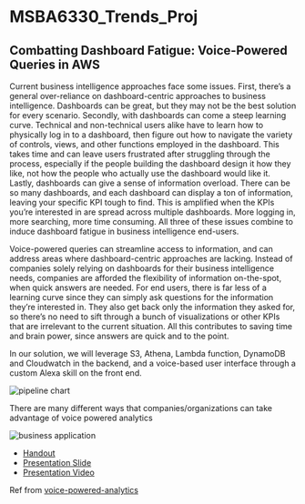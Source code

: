 # MSBA6330_Trends_Proj

## Combatting Dashboard Fatigue: Voice-Powered Queries in AWS

Current business intelligence approaches face some issues. First, there’s a general over-reliance on dashboard-centric approaches to business intelligence. Dashboards can be great, but they may not be the best solution for every scenario. Secondly, with dashboards can come a steep learning curve. Technical and non-technical users alike have to learn how to physically log in to a dashboard, then figure out how to navigate the variety of controls, views, and other functions employed in the dashboard. This takes time and can leave users frustrated after struggling through the process, especially if the people building the dashboard design it how they like, not how the people who actually use the dashboard would like it. Lastly, dashboards can give a sense of information overload. There can be so many dashboards, and each dashboard can display a ton of information, leaving your specific KPI tough to find. This is amplified when the KPIs you’re interested in are spread across multiple dashboards. More logging in, more searching, more time consuming. All three of these issues combine to induce dashboard fatigue in business intelligence end-users. 

Voice-powered queries can streamline access to information, and can address areas where dashboard-centric approaches are lacking. Instead of companies solely relying on dashboards for their business intelligence needs, companies are afforded the flexibility of information on-the-spot, when quick answers are needed. For end users, there is far less of a learning curve since they can simply ask questions for the information they’re interested in. They also get back only the information they asked for, so there’s no need to sift through a bunch of visualizations or other KPIs that are irrelevant to the current situation. All this contributes to saving time and brain power, since answers are quick and to the point.

In our solution, we will leverage S3, Athena, Lambda function, DynamoDB and Cloudwatch in the backend, and a voice-based user interface through a custom Alexa skill on the front end.

![pipeline chart](https://github.com/bgg11117/msba6330_trends_proj/blob/main/pipeline_chart.png)

There are many different ways that companies/organizations can take advantage of voice powered analytics

![business application](https://github.com/bgg11117/msba6330_trends_proj/blob/main/business_application.png)


- [Handout](https://github.com/bgg11117/msba6330_trends_proj/blob/main/BDA_Handout.pdf)
- [Presentation Slide](https://github.com/bgg11117/msba6330_trends_proj/blob/main/BDA_Presentation.pdf)
- [Presentation Video](https://www.youtube.com/watch?v=qRmGPqDZKy8)

Ref from [voice-powered-analytics](https://github.com/awslabs/voice-powered-analytics)
